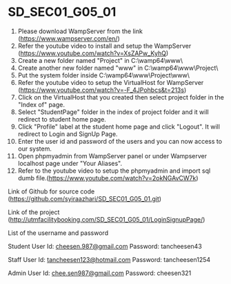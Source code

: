 # SD_SEC01_G05_01

1. Please download WampServer from the link 
(https://www.wampserver.com/en/)
2. Refer the youtube video to install and setup the WampServer 
(https://www.youtube.com/watch?v=XsZAPw_KyhQ)
3. Create a new folder named "Project" in C:\wamp64\www\
4. Create another new folder named "www" in C:\wamp64\www\Project\
5. Put the system folder inside C:\wamp64\www\Project\www\
4. Refer the youtube video to setup the VirtualHost for WampServer
(https://www.youtube.com/watch?v=-F_4JPohbcs&t=213s)
5. Click on the VirtualHost that you created then select project folder 
in the "Index of" page.
6. Select "StudentPage" folder in the index of project folder and it will
redirect to student home page.
7. Click "Profile" label at the student home page and click "Logout". It will
redirect to Login and SignUp Page.
8. Enter the user id and password of the users and you can now access to our 
system.
9. Open phpmyadmin from WampServer panel or under Wampserver localhost page
under "Your Aliases".
10. Refer to the youtube video to setup the phpmyadmin and import sql dumb 
file.(https://www.youtube.com/watch?v=2okNGAvCW7k)

Link of Github for source code
(https://github.com/syiraazhari/SD_SEC01_G05_01.git)

Link of the project
(http://utmfacilitybooking.com/SD_SEC01_G05_01/LoginSignupPage/)

List of the username and password

Student
User Id: cheesen.987@gmail.com
Password: tancheesen43

Staff
User Id: tancheesen123@hotmail.com
Password: tancheesen1254

Admin
User Id: chee.sen987@gmail.com
Password: cheesen321